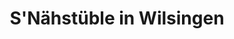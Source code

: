 ---
title: "S'Nähstüble in Wilsingen"
url: /trochtelfingen/snaehstueble-in-wilsingen/
shop: Schneiderei
---